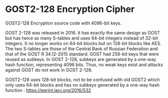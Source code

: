 # GOST2-128 Encryption Cipher
GOST2-128 Encryption source code with 4096-bit keys.

GOST 2-128 was released in 2016. It has exactly the same design as GOST but has twice as many S-tables and uses 64-bit integers instead of 32-bit integers. It no longer works on 64-bit blocks but on 128-bit blocks like AES. The two S-tables are those of the Central Bank of Russian Federation and that of the GOST R 34.12-2015 standard.
GOST had 256-bit keys that were reused as subkeys. In GOST 2-128, subkeys are generated by a one-way hash function, representing 4096 bits. Thus, no weak keys exist and attacks against GOST do not work in GOST 2-128.

GOST2-128 uses 128-bit blocks, not to be confused with old GOST2 which only uses 64-bit blocks and has no subkeys generated by a one-way hash function : https://eprint.iacr.org/2016/532

